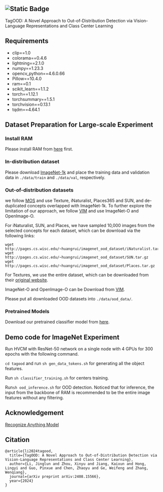 ## ![Static Badge](https://img.shields.io/badge/ACMMM-2023)
 TagOOD: A Novel Approach to Out-of-Distribution Detection via Vision-Language Representations and Class Center Learning


## Requirements
- clip==1.0
- colorama==0.4.6
- lightning==2.1.0
- numpy==1.23.3
- opencv_python==4.6.0.66
- Pillow==10.4.0
- ram==0.1
- scikit_learn==1.1.2
- torch==1.12.1
- torchsummary==1.5.1
- torchvision==0.13.1
- tqdm==4.64.1


## Dataset Preparation for Large-scale Experiment

### Install RAM

Please install RAM from [here](https://github.com/xinyu1205/recognize-anything) first.

### In-distribution dataset
Please download [ImageNet-1k](http://www.image-net.org/challenges/LSVRC/2012/index) and place the training data and validation data in ```./data/train``` and ```./data/val```, respectively.

### Out-of-distribution datasets
we follow [MOS](https://github.com/deeplearning-wisc/large_scale_ood) and use Texture, iNaturalist, Places365 and SUN,  and de-duplicated concepts overlapped with ImageNet-1k. To further explore the limitation of our approach, we follow [VIM](https://github.com/haoqiwang/vim) and use ImageNet-O and OpenImage-O. 

For iNaturalist, SUN, and Places, we have sampled 10,000 images from the selected concepts for each dataset, which can be download via the following links:
```
wget http://pages.cs.wisc.edu/~huangrui/imagenet_ood_dataset/iNaturalist.tar.gz
wget http://pages.cs.wisc.edu/~huangrui/imagenet_ood_dataset/SUN.tar.gz
wget http://pages.cs.wisc.edu/~huangrui/imagenet_ood_dataset/Places.tar.gz
```
For Textures, we use the entire dataset, which can be downloaded from their [original website](https://www.robots.ox.ac.uk/~vgg/data/dtd/).

ImageNet-O and OpenImage-O can be Download from [VIM](https://github.com/haoqiwang/vim).

Please put all downloaded OOD datasets into ```./data/ood_data/```. 

### Pretrained Models

Download our pretrained classifier model from [here](https://drive.google.com/file/d/1TeIg8qgN--1BoOENm8q68umNVpOjDYuF/view?usp=drive_link).

## Demo code for ImageNet Experiment

Run HVCM with ResNet-50 network on a single node with 4 GPUs for 300 epochs with the following command. 

```cd tagood``` and
run ```sh gen_data_tokens.sh``` for generating all the object features.

Run ```sh classifier_training.sh``` for centers training.

Run```sh ood_inference.sh``` for OOD detection. Noticed that for inference, the input from the backbone of RAM is recommended to be the entire image features without any filtering.


## Acknowledgement
[Recognize Anything Model](https://github.com/xinyu1205/recognize-anything)

## Citation
```
@article{li2024tagood,
  title={TagOOD: A Novel Approach to Out-of-Distribution Detection via Vision-Language Representations and Class Center Learning},
  author={Li, Jinglun and Zhou, Xinyu and Jiang, Kaixun and Hong, Lingyi and Guo, Pinxue and Chen, Zhaoyu and Ge, Weifeng and Zhang, Wenqiang},
  journal={arXiv preprint arXiv:2408.15566},
  year={2024}
}
```
